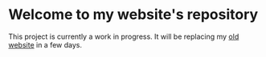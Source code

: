 # Welcome to my website's repository

This project is currently a work in progress. It will be replacing my [old website](https://dipityli.ml) in a few days.